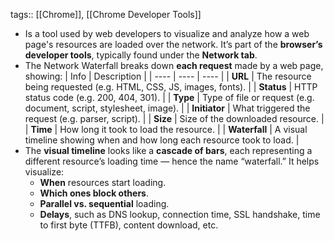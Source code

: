tags:: [[Chrome]], [[Chrome Developer Tools]]

- Is a tool used by web developers to visualize and analyze how a web page's resources are loaded over the network. It’s part of the **browser’s developer tools**, typically found under the **Network tab**.
- The Network Waterfall breaks down **each request** made by a web page, showing:
  | Info | Description |
  | ---- | ---- | ---- |
  | **URL** | The resource being requested (e.g. HTML, CSS, JS, images, fonts). |
  | **Status** | HTTP status code (e.g. 200, 404, 301). |
  | **Type** | Type of file or request (e.g. document, script, stylesheet, image). |
  | **Initiator** | What triggered the request (e.g. parser, script). |
  | **Size** | Size of the downloaded resource. |
  | **Time** | How long it took to load the resource. |
  | **Waterfall** | A visual timeline showing when and how long each resource took to load. |
- The **visual timeline** looks like a **cascade of bars**, each representing a different resource’s loading time — hence the name “waterfall.” It helps visualize:
	- **When** resources start loading.
	- **Which ones block others**.
	- **Parallel vs. sequential** loading.
	- **Delays**, such as DNS lookup, connection time, SSL handshake, time to first byte (TTFB), content download, etc.